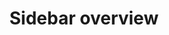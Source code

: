 ---
sidebar_label: Overview
title: Sidebar overview
description: dhtmlxSidebar is a flexible tool for creating a comfy vertical navigation menu. Advanced API allows easily configuring and combining its various controls.
---